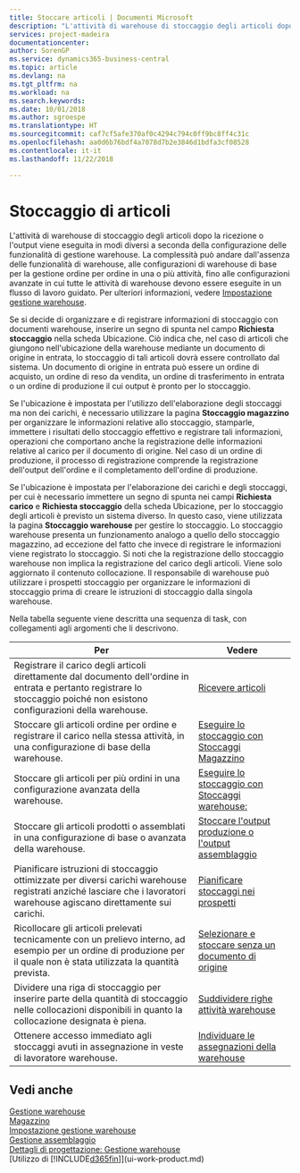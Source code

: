 ```yaml
---
title: Stoccare articoli | Documenti Microsoft
description: "L'attività di warehouse di stoccaggio degli articoli dopo la ricezione o l'output viene eseguita in modi diversi a seconda della configurazione delle funzionalità di gestione warehouse."
services: project-madeira
documentationcenter: 
author: SorenGP
ms.service: dynamics365-business-central
ms.topic: article
ms.devlang: na
ms.tgt_pltfrm: na
ms.workload: na
ms.search.keywords: 
ms.date: 10/01/2018
ms.author: sgroespe
ms.translationtype: HT
ms.sourcegitcommit: caf7cf5afe370af0c4294c794c0ff9bc8ff4c31c
ms.openlocfilehash: aa0d6b76bdf4a7078d7b2e3846d1bdfa3cf08528
ms.contentlocale: it-it
ms.lasthandoff: 11/22/2018

---
```

# <a name="putting-items-away"></a>Stoccaggio di articoli
L'attività di warehouse di stoccaggio degli articoli dopo la ricezione o l'output viene eseguita in modi diversi a seconda della configurazione delle funzionalità di gestione warehouse. La complessità può andare dall'assenza delle funzionalità di warehouse, alle configurazioni di warehouse di base per la gestione ordine per ordine in una o più attività, fino alle configurazioni avanzate in cui tutte le attività di warehouse devono essere eseguite in un flusso di lavoro guidato. Per ulteriori informazioni, vedere [Impostazione gestione warehouse](warehouse-setup-warehouse.md).

Se si decide di organizzare e di registrare informazioni di stoccaggio con documenti warehouse, inserire un segno di spunta nel campo **Richiesta stoccaggio** nella scheda Ubicazione. Ciò indica che, nel caso di articoli che giungono nell'ubicazione della warehouse mediante un documento di origine in entrata, lo stoccaggio di tali articoli dovrà essere controllato dal sistema. Un documento di origine in entrata può essere un ordine di acquisto, un ordine di reso da vendita, un ordine di trasferimento in entrata o un ordine di produzione il cui output è pronto per lo stoccaggio.  

Se l'ubicazione è impostata per l'utilizzo dell'elaborazione degli stoccaggi ma non dei carichi, è necessario utilizzare la pagina **Stoccaggio magazzino** per organizzare le informazioni relative allo stoccaggio, stamparle, immettere i risultati dello stoccaggio effettivo e registrare tali informazioni, operazioni che comportano anche la registrazione delle informazioni relative al carico per il documento di origine. Nel caso di un ordine di produzione, il processo di registrazione comprende la registrazione dell'output dell'ordine e il completamento dell'ordine di produzione.

Se l'ubicazione è impostata per l'elaborazione dei carichi e degli stoccaggi, per cui è necessario immettere un segno di spunta nei campi **Richiesta carico** e **Richiesta stoccaggio** della scheda Ubicazione, per lo stoccaggio degli articoli è previsto un sistema diverso. In questo caso, viene utilizzata la pagina **Stoccaggio warehouse** per gestire lo stoccaggio. Lo stoccaggio warehouse presenta un funzionamento analogo a quello dello stoccaggio magazzino, ad eccezione del fatto che invece di registrare le informazioni viene registrato lo stoccaggio. Si noti che la registrazione dello stoccaggio warehouse non implica la registrazione del carico degli articoli. Viene solo aggiornato il contenuto collocazione. Il responsabile di warehouse può utilizzare i prospetti stoccaggio per organizzare le informazioni di stoccaggio prima di creare le istruzioni di stoccaggio dalla singola warehouse.

Nella tabella seguente viene descritta una sequenza di task, con collegamenti agli argomenti che li descrivono.   

|**Per**|**Vedere**|  
|------------|-------------|  
|Registrare il carico degli articoli direttamente dal documento dell'ordine in entrata e pertanto registrare lo stoccaggio poiché non esistono configurazioni della warehouse.|[Ricevere articoli](warehouse-how-receive-items.md)|  
|Stoccare gli articoli ordine per ordine e registrare il carico nella stessa attività, in una configurazione di base della warehouse.|[Eseguire lo stoccaggio con Stoccaggi Magazzino](warehouse-how-to-put-items-away-with-inventory-put-aways.md)|  
|Stoccare gli articoli per più ordini in una configurazione avanzata della warehouse.|[Eseguire lo stoccaggio con Stoccaggi warehouse:](warehouse-how-to-put-items-away-with-warehouse-put-aways.md)|  
|Stoccare gli articoli prodotti o assemblati in una configurazione di base o avanzata della warehouse.|[Stoccare l'output produzione o l'output assemblaggio](warehouse-how-to-put-away-production-output.md)|
|Pianificare istruzioni di stoccaggio ottimizzate per diversi carichi warehouse registrati anziché lasciare che i lavoratori warehouse agiscano direttamente sui carichi.|[Pianificare stoccaggi nei prospetti](warehouse-how-to-plan-put-aways-in-worksheets.md)|  
|Ricollocare gli articoli prelevati tecnicamente con un prelievo interno, ad esempio per un ordine di produzione per il quale non è stata utilizzata la quantità prevista.|[Selezionare e stoccare senza un documento di origine](warehouse-how-to-create-put-aways-from-internal-put-aways.md)|
|Dividere una riga di stoccaggio per inserire parte della quantità di stoccaggio nelle collocazioni disponibili in quanto la collocazione designata è piena.|[Suddividere righe attività warehouse](warehouse-how-to-split-warehouse-activity-lines.md)|
|Ottenere accesso immediato agli stoccaggi avuti in assegnazione in veste di lavoratore warehouse.|[Individuare le assegnazioni della warehouse](warehouse-how-to-find-your-warehouse-assignments.md)|    

## <a name="see-also"></a>Vedi anche  
[Gestione warehouse](warehouse-manage-warehouse.md)  
[Magazzino](inventory-manage-inventory.md)  
[Impostazione gestione warehouse](warehouse-setup-warehouse.md)     
[Gestione assemblaggio](assembly-assemble-items.md)    
[Dettagli di progettazione: Gestione warehouse](design-details-warehouse-management.md)  
[Utilizzo di [!INCLUDE[d365fin](includes/d365fin_md.md)]](ui-work-product.md)  

